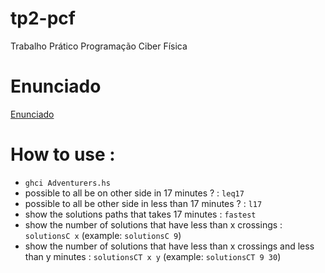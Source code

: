 # tp2-pcf
Trabalho Prático Programação Ciber Física

# Enunciado

[Enunciado](https://haslab.github.io/MFP/PCF/2324/tp2.pdf)

# How to use :
- ``ghci Adventurers.hs``
- possible to all be on other side in 17 minutes ? : ``leq17``
- possible to all be other side in less than 17 minutes ? : ``l17``
- show the solutions paths that takes 17 minutes : ``fastest``
- show the number of solutions that have less than x crossings : ``solutionsC x`` (example: ``solutionsC 9``)
- show the number of solutions that have less than x crossings and less than y minutes : ``solutionsCT x y`` (example: ``solutionsCT 9 30``)

